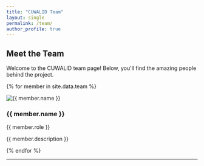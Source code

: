 ```yaml
---
title: "CUWALID Team"
layout: single
permalink: /team/
author_profile: true
---
```


## Meet the Team

Welcome to the CUWALID team page! Below, you'll find the amazing people behind the project.

<link rel="stylesheet" href="/assets/css/team.css">

<div class="team-container">
  
{% for member in site.data.team %}
<div class="team-member">
  <img src="{{ member.image }}" alt="{{ member.name }}" class="team-photo">
  <h3>{{ member.name }}</h3>
  <p>{{ member.role }}</p>
  <p>{{ member.description }}</p>
</div>
{% endfor %}

</div>

---


